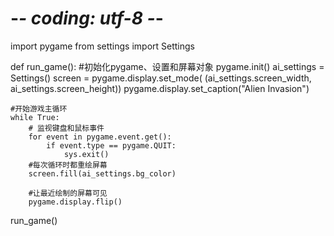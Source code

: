# -*- coding: utf-8 -*-
import pygame
from settings import Settings

def run_game():
    #初始化pygame、设置和屏幕对象
    pygame.init()
    ai_settings = Settings()
    screen = pygame.display.set_mode(
        (ai_settings.screen_width, ai_settings.screen_height))
    pygame.display.set_caption("Alien Invasion")

    #开始游戏主循环
    while True:
        # 监视键盘和鼠标事件
        for event in pygame.event.get():
            if event.type == pygame.QUIT:
                sys.exit()
        #每次循环时都重绘屏幕
        screen.fill(ai_settings.bg_color)

        #让最近绘制的屏幕可见
        pygame.display.flip()

run_game()
